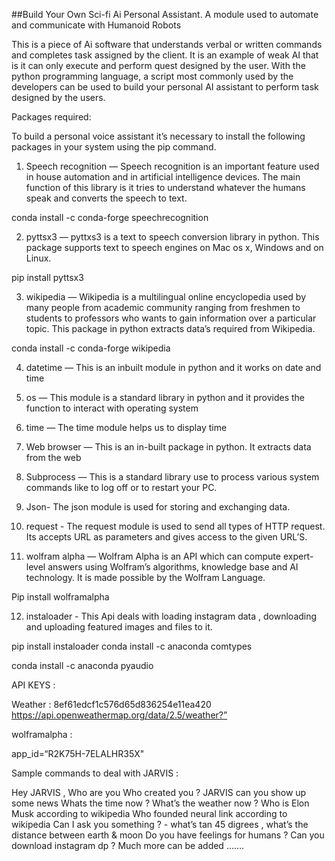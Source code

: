 ##Build Your Own Sci-fi Ai Personal Assistant. 
A module used to automate and communicate with Humanoid Robots

This is a piece of Ai software that understands verbal or written commands and completes task assigned by the client. It is an example of weak AI that is it can only execute and perform quest designed by the user. With the python programming language, a script most commonly used by the developers can be used to build your personal AI assistant to perform task designed by the users.

Packages required:

To build a personal voice assistant it’s necessary to install the following packages in your system using the pip command.

1) Speech recognition — Speech recognition is an important feature used in house automation and in artificial intelligence devices. The main function of this library is it tries to understand whatever the humans speak and converts the speech to text.

conda install -c conda-forge speechrecognition 

2) pyttsx3 — pyttxs3 is a text to speech conversion library in python. This package supports text to speech engines on Mac os x, Windows and on Linux.

pip install pyttsx3

3) wikipedia — Wikipedia is a multilingual online encyclopedia used by many people from academic community ranging from freshmen to students to professors who wants to gain information over a particular topic. This package in python extracts data’s required from Wikipedia.

conda install -c conda-forge wikipedia


4) datetime — This is an inbuilt module in python and it works on date and time

5) os — This module is a standard library in python and it provides the function to interact with operating system

6) time — The time module helps us to display time

7) Web browser — This is an in-built package in python. It extracts data from the web

8) Subprocess — This is a standard library use to process various system commands like to log off or to restart your PC.

9) Json- The json module is used for storing and exchanging data.

10) request - The request module is used to send all types of HTTP request. Its accepts URL as parameters and gives access to the given URL’S.

11) wolfram alpha — Wolfram Alpha is an API which can compute expert-level answers using Wolfram’s algorithms, knowledge base and AI technology. It is made possible by the Wolfram Language.

Pip install wolframalpha


12) instaloader - This Api deals with loading instagram data , downloading and uploading featured images and files to it.

 pip install instaloader
conda install -c anaconda comtypes

conda install -c anaconda pyaudio


API KEYS :
 
Weather : 8ef61edcf1c576d65d836254e11ea420
https://api.openweathermap.org/data/2.5/weather?”



wolframalpha :

app_id=“R2K75H-7ELALHR35X"

Sample commands to deal with JARVIS :

 Hey JARVIS , Who are you 
 Who created you ?
 JARVIS can you show up some news
 Whats the time now ?
 What’s the weather now ?
 Who is Elon Musk according to wikipedia
 Who founded neural link according to wikipedia
 Can I ask you something ? - what’s tan 45 digrees , what’s the distance between earth & moon
Do you have feelings for humans ?
 Can you download instagram dp ?
 Much more can be added …….

